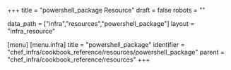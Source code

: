 +++
title = "powershell_package Resource"
draft = false
robots = ""

data_path = ["infra","resources","powershell_package"]
layout = "infra_resource"


[menu]
  [menu.infra]
    title = "powershell_package"
    identifier = "chef_infra/cookbook_reference/resources/powershell_package"
    parent = "chef_infra/cookbook_reference/resources"
+++

<!-- The contents of this page are automatically generated from the powershell_package.yaml file in the data directory. -->
<!-- To suggest a change, edit the https://github.com/chef/chef/blob/master/lib/chef/resource/powershell_package.rb file
      and submit a pull request to the https://github.com/chef/chef repository. -->
